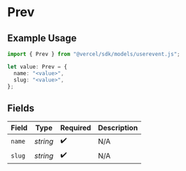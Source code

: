 # Prev

## Example Usage

```typescript
import { Prev } from "@vercel/sdk/models/userevent.js";

let value: Prev = {
  name: "<value>",
  slug: "<value>",
};
```

## Fields

| Field              | Type               | Required           | Description        |
| ------------------ | ------------------ | ------------------ | ------------------ |
| `name`             | *string*           | :heavy_check_mark: | N/A                |
| `slug`             | *string*           | :heavy_check_mark: | N/A                |